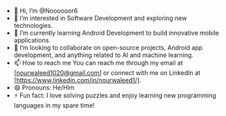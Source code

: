 - 👋 Hi, I’m @Noooooor6
- 👀 I’m interested in Software Development and exploring new technologies.
- 🌱 I’m currently learning Android Development to build innovative mobile applications.
- 💞️ I’m looking to collaborate on open-source projects, Android app development, and anything related to AI and machine learning.
- 📫 How to reach me You can reach me through my email at [nourwaleed1020@gmail.com] or connect with me on LinkedIn at [https://www.linkedin.com/in/nourwaleed1/].
- 😄 Pronouns: He/Him
- ⚡ Fun fact:  I love solving puzzles and enjoy learning new programming languages in my spare time!

<!---
Noooooor6/Noooooor6 is a ✨ special ✨ repository because its `README.md` (this file) appears on your GitHub profile.
You can click the Preview link to take a look at your changes.
--->

